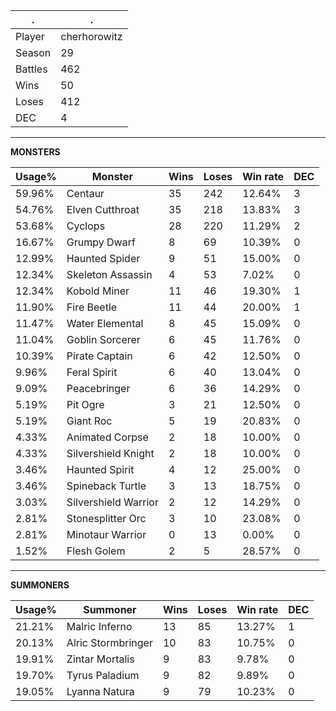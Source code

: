 .|.
|-|-
Player|cherhorowitz
Season|29
Battles|462
Wins|50
Loses|412
DEC|4

---
**MONSTERS**

Usage%|Monster|Wins|Loses|Win rate|DEC|
-|-|-|-|-|-|
59.96%|Centaur|35|242|12.64%|3|
54.76%|Elven Cutthroat|35|218|13.83%|3|
53.68%|Cyclops|28|220|11.29%|2|
16.67%|Grumpy Dwarf|8|69|10.39%|0|
12.99%|Haunted Spider|9|51|15.00%|0|
12.34%|Skeleton Assassin|4|53|7.02%|0|
12.34%|Kobold Miner|11|46|19.30%|1|
11.90%|Fire Beetle|11|44|20.00%|1|
11.47%|Water Elemental|8|45|15.09%|0|
11.04%|Goblin Sorcerer|6|45|11.76%|0|
10.39%|Pirate Captain|6|42|12.50%|0|
9.96%|Feral Spirit|6|40|13.04%|0|
9.09%|Peacebringer|6|36|14.29%|0|
5.19%|Pit Ogre|3|21|12.50%|0|
5.19%|Giant Roc|5|19|20.83%|0|
4.33%|Animated Corpse|2|18|10.00%|0|
4.33%|Silvershield Knight|2|18|10.00%|0|
3.46%|Haunted Spirit|4|12|25.00%|0|
3.46%|Spineback Turtle|3|13|18.75%|0|
3.03%|Silvershield Warrior|2|12|14.29%|0|
2.81%|Stonesplitter Orc|3|10|23.08%|0|
2.81%|Minotaur Warrior|0|13|0.00%|0|
1.52%|Flesh Golem|2|5|28.57%|0|

---
**SUMMONERS**

Usage%|Summoner|Wins|Loses|Win rate|DEC|
-|-|-|-|-|-|
21.21%|Malric Inferno|13|85|13.27%|1|
20.13%|Alric Stormbringer|10|83|10.75%|0|
19.91%|Zintar Mortalis|9|83|9.78%|0|
19.70%|Tyrus Paladium|9|82|9.89%|0|
19.05%|Lyanna Natura|9|79|10.23%|0|
